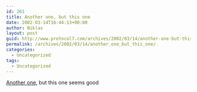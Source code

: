 ```yaml
---
id: 261
title: Another one, but this one
date: 2002-03-14T16:44:13+00:00
author: Niklas
layout: post
guid: http://www.protocol7.com/archives/2002/03/14/another-one-but-this-one/
permalink: /archives/2002/03/14/another_one_but_this_one/
categories:
  - Uncategorized
tags:
  - Uncategorized
---
```

<div class='microid-72a40e2ef2a0afca96b51886fdb2392429a0d62f'>
  <p>
    <a href="http://www.domapi.com/">Another one</a>, but this one seems good
  </p>
</div>